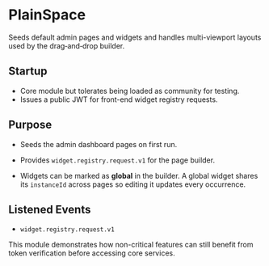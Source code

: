 # PlainSpace

Seeds default admin pages and widgets and handles multi-viewport layouts used by the drag‑and‑drop builder.

## Startup
- Core module but tolerates being loaded as community for testing.
- Issues a public JWT for front-end widget registry requests.

## Purpose
- Seeds the admin dashboard pages on first run.
- Provides `widget.registry.request.v1` for the page builder.

- Widgets can be marked as **global** in the builder. A global widget shares its
  `instanceId` across pages so editing it updates every occurrence.

## Listened Events
- `widget.registry.request.v1`

This module demonstrates how non-critical features can still benefit from token verification before accessing core services.
